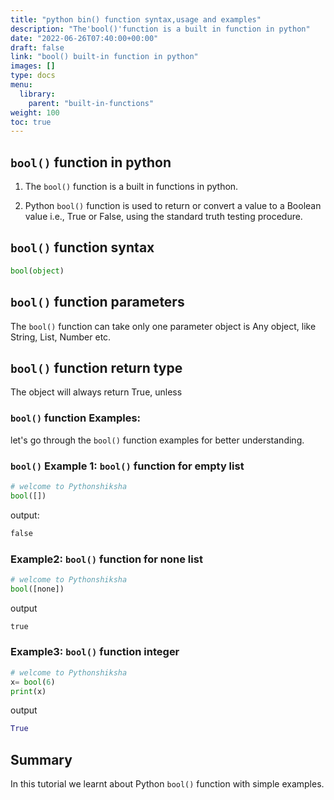 ```yaml
---
title: "python bin() function syntax,usage and examples"
description: "The'bool()'function is a built in function in python"
date: "2022-06-26T07:40:00+00:00"
draft: false
link: "bool() built-in function in python"
images: []
type: docs
menu:
  library:
    parent: "built-in-functions"
weight: 100
toc: true
---
```


## `bool()` function in python

1. The `bool()` function is a built in functions in python.

2. Python `bool()` function is used to return or convert a value to a Boolean value i.e., True or False, using the standard truth testing procedure.


## `bool()` function syntax

```python
bool(object)
```
## `bool()` function parameters

The `bool()` function can take only one parameter
object 	is Any object, like String, List, Number etc.

## `bool()` function return type

The object will always return True, unless

### `bool()` function Examples:

let's go through the `bool()` function examples for better understanding.

### `bool()` Example 1: `bool()` function for empty list

```python
# welcome to Pythonshiksha
bool([])
```
output:

```python
false
```

### Example2:  `bool()` function for none list
```python
# welcome to Pythonshiksha
bool([none])
```
output
```python
true
```

### Example3: `bool()` function integer

```python
# welcome to Pythonshiksha
x= bool(6) 
print(x)
```
output
```python
True
```

## Summary 
In this tutorial we learnt about Python `bool()` function with simple examples.


